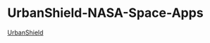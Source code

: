 # UrbanShield-NASA-Space-Apps
[UrbanShield](https://github.com/user-attachments/files/22686754/proje.docx)
